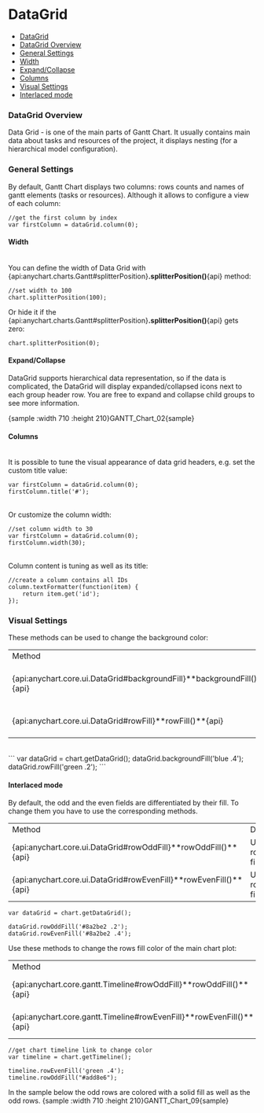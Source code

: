 # DataGrid

* [DataGrid](#datagrid)
 * [DataGrid Overview](#overview)
 * [General Settings](#general_settings)
  * [Width](#width)
  * [Expand/Collapse](#expand/collapse)
  * [Columns](#columns)
 * [Visual Settings](#visual_settings)
  * [Interlaced mode](#interlaced_mode)

### DataGrid Overview

Data Grid - is one of the main parts of Gantt Chart. It usually contains main data about tasks and resources of the project, it displays nesting (for a hierarchical model configuration).

### General Settings

By default, Gantt Chart displays two columns: rows counts and names of gantt elements (tasks or resources). Although it allows to configure a view of each column:

 ```
 //get the first column by index
 var firstColumn = dataGrid.column(0);
 ```

#### Width

<br>You can define the width of Data Grid with {api:anychart.charts.Gantt#splitterPosition}**.splitterPosition()**{api} method:

```
//set width to 100
chart.splitterPosition(100);
```

Or hide it if the {api:anychart.charts.Gantt#splitterPosition}**.splitterPosition()**{api} gets zero:

```
chart.splitterPosition(0);
```

#### Expand/Collapse

DataGrid supports hierarchical data representation, so if the data is complicated, the DataGrid will display expanded/collapsed icons next to each group header row. You are free to expand and collapse child groups to see more information.

{sample :width 710 :height 210}GANTT\_Chart\_02{sample}

#### Columns

<br>It is possible to tune the visual appearance of data grid headers, e.g. set the custom title value:

```
var firstColumn = dataGrid.column(0);
firstColumn.title('#');
```

<br>Or customize the column width:

```
//set column width to 30
var firstColumn = dataGrid.column(0);
firstColumn.width(30);
```

<br>Column content is tuning as well as its title:

```
//create a column contains all IDs
column.textFormatter(function(item) {
    return item.get('id');
});
```

### Visual Settings

These methods can be used to change the background color:

<table>
<tbody>
<tr>
<td>Method</td>
<td>Description</td>
</tr>
<tr>
<td>{api:anychart.core.ui.DataGrid#backgroundFill}**backgroundFill()**{api}</td>
<td>Allows to set background fill.</td>
</tr>
<tr>
<td>{api:anychart.core.ui.DataGrid#rowFill}**rowFill()**{api}</td>
<td>Used to collapse all tasks.</td>
</tr>
</tbody>
</table>

<br>
```
var dataGrid = chart.getDataGrid();
dataGrid.backgroundFill('blue .4');
dataGrid.rowFill('green .2');
```

#### Interlaced mode

By default, the odd and the even fields are differentiated by their fill. To change them you have to use the corresponding methods.

<table>
<tbody>
<tr>
<td>Method</td>
<td>Description</td>
</tr>
<tr>
<td>{api:anychart.core.ui.DataGrid#rowOddFill}**rowOddFill()**{api}</td>
<td>Used to set row odd fill.</td>
</tr>
<tr>
<td>{api:anychart.core.ui.DataGrid#rowEvenFill}**rowEvenFill()**{api}</td>
<td>Used to set row even fill.</td>
</tr>
</tbody>
</table>

```
var dataGrid = chart.getDataGrid();

dataGrid.rowOddFill('#8a2be2 .2');
dataGrid.rowEvenFill('#8a2be2 .4');
```

Use these methods to change the rows fill color of the main chart plot:

<table>
<tbody>
<tr>
<td>Method</td>
<td>Description</td>
</tr>
<tr>
<td>{api:anychart.core.gantt.Timeline#rowOddFill}**rowOddFill()**{api}</td>
<td>Used to set row odd fill.</td>
</tr>
<tr>
<td>{api:anychart.core.gantt.Timeline#rowEvenFill}**rowEvenFill()**{api}</td>
<td>Used to set row even fill.</td>
</tr>
</tbody>
</table>

```
//get chart timeline link to change color
var timeline = chart.getTimeline();

timeline.rowEvenFill('green .4');
timeline.rowOddFill("#add8e6");
```

In the sample below the odd rows are colored with a solid fill as well as the odd rows.
{sample :width 710 :height 210}GANTT\_Chart\_09{sample}